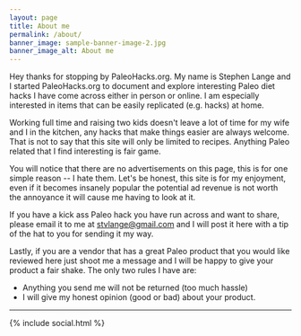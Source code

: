 ```yaml
---
layout: page
title: About me
permalink: /about/
banner_image: sample-banner-image-2.jpg
banner_image_alt: About me
---
```


Hey thanks for stopping by PaleoHacks.org.  My name is Stephen Lange and I started PaleoHacks.org to document and explore interesting Paleo diet hacks I have come across either in person or online.  I am especially interested in items that can be easily replicated (e.g. hacks) at home.

Working full time and raising two kids doesn't leave a lot of time for my wife and I in the kitchen, any hacks that make things easier are always welcome.  That is not to say that this site will only be limited to recipes.  Anything Paleo related that I find interesting is fair game.

You will notice that there are no advertisements on this page, this is for one simple reason -- I hate them.  Let's be honest, this site is for my enjoyment, even if it becomes insanely popular the potential ad revenue is not worth the annoyance it will cause me having to look at it.

If you have a kick ass Paleo hack you have run across and want to share, please email it to me at stvlange@gmail.com and I will post it here with a tip of the hat to you for sending it my way.  

Lastly, if you are a vendor that has a great Paleo product that you would like reviewed here just shoot me a message and I will be happy to give your product a fair shake.  The only two rules I have are:
- Anything you send me will not be returned (too much hassle)
- I will give my honest opinion (good or bad) about your product.

---

{% include social.html %}


